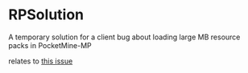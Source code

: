 # RPSolution

A temporary solution for a client bug about loading large MB resource packs in PocketMine-MP

relates to [this issue](https://github.com/pmmp/PocketMine-MP/issues/3127)

